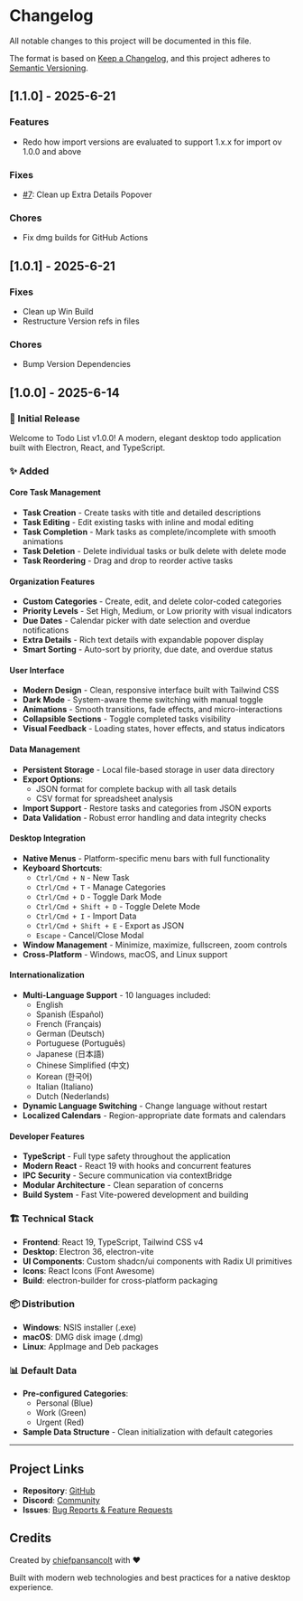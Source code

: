 # Changelog

All notable changes to this project will be documented in this file.

The format is based on [Keep a Changelog](https://keepachangelog.com/en/1.0.0/),
and this project adheres to [Semantic Versioning](https://semver.org/spec/v2.0.0.html).

## [1.1.0] - 2025-6-21

### Features

- Redo how import versions are evaluated to support 1.x.x for import ov 1.0.0 and above

### Fixes

- [#7](https://github.com/chiefpansancolt/todo-list/issues/7): Clean up Extra Details Popover

### Chores

- Fix dmg builds for GitHub Actions

## [1.0.1] - 2025-6-21

### Fixes

- Clean up Win Build
- Restructure Version refs in files

### Chores

- Bump Version Dependencies

## [1.0.0] - 2025-6-14

### 🎉 Initial Release

Welcome to Todo List v1.0.0! A modern, elegant desktop todo application built with Electron, React, and TypeScript.

### ✨ Added

#### Core Task Management

- **Task Creation** - Create tasks with title and detailed descriptions
- **Task Editing** - Edit existing tasks with inline and modal editing
- **Task Completion** - Mark tasks as complete/incomplete with smooth animations
- **Task Deletion** - Delete individual tasks or bulk delete with delete mode
- **Task Reordering** - Drag and drop to reorder active tasks

#### Organization Features

- **Custom Categories** - Create, edit, and delete color-coded categories
- **Priority Levels** - Set High, Medium, or Low priority with visual indicators
- **Due Dates** - Calendar picker with date selection and overdue notifications
- **Extra Details** - Rich text details with expandable popover display
- **Smart Sorting** - Auto-sort by priority, due date, and overdue status

#### User Interface

- **Modern Design** - Clean, responsive interface built with Tailwind CSS
- **Dark Mode** - System-aware theme switching with manual toggle
- **Animations** - Smooth transitions, fade effects, and micro-interactions
- **Collapsible Sections** - Toggle completed tasks visibility
- **Visual Feedback** - Loading states, hover effects, and status indicators

#### Data Management

- **Persistent Storage** - Local file-based storage in user data directory
- **Export Options**:
  - JSON format for complete backup with all task details
  - CSV format for spreadsheet analysis
- **Import Support** - Restore tasks and categories from JSON exports
- **Data Validation** - Robust error handling and data integrity checks

#### Desktop Integration

- **Native Menus** - Platform-specific menu bars with full functionality
- **Keyboard Shortcuts**:
  - `Ctrl/Cmd + N` - New Task
  - `Ctrl/Cmd + T` - Manage Categories
  - `Ctrl/Cmd + D` - Toggle Dark Mode
  - `Ctrl/Cmd + Shift + D` - Toggle Delete Mode
  - `Ctrl/Cmd + I` - Import Data
  - `Ctrl/Cmd + Shift + E` - Export as JSON
  - `Escape` - Cancel/Close Modal
- **Window Management** - Minimize, maximize, fullscreen, zoom controls
- **Cross-Platform** - Windows, macOS, and Linux support

#### Internationalization

- **Multi-Language Support** - 10 languages included:
  - English
  - Spanish (Español)
  - French (Français)
  - German (Deutsch)
  - Portuguese (Português)
  - Japanese (日本語)
  - Chinese Simplified (中文)
  - Korean (한국어)
  - Italian (Italiano)
  - Dutch (Nederlands)
- **Dynamic Language Switching** - Change language without restart
- **Localized Calendars** - Region-appropriate date formats and calendars

#### Developer Features

- **TypeScript** - Full type safety throughout the application
- **Modern React** - React 19 with hooks and concurrent features
- **IPC Security** - Secure communication via contextBridge
- **Modular Architecture** - Clean separation of concerns
- **Build System** - Fast Vite-powered development and building

### 🏗️ Technical Stack

- **Frontend**: React 19, TypeScript, Tailwind CSS v4
- **Desktop**: Electron 36, electron-vite
- **UI Components**: Custom shadcn/ui components with Radix UI primitives
- **Icons**: React Icons (Font Awesome)
- **Build**: electron-builder for cross-platform packaging

### 📦 Distribution

- **Windows**: NSIS installer (.exe)
- **macOS**: DMG disk image (.dmg)
- **Linux**: AppImage and Deb packages

### 📊 Default Data

- **Pre-configured Categories**:
  - Personal (Blue)
  - Work (Green)
  - Urgent (Red)
- **Sample Data Structure** - Clean initialization with default categories

---

## Project Links

- **Repository**: [GitHub](https://github.com/chiefpansancolt/todo-list-app)
- **Discord**: [Community](https://discord.gg/chiefpansancolt)
- **Issues**: [Bug Reports & Feature Requests](https://github.com/chiefpansancolt/todo-list-app/issues)

## Credits

Created by [chiefpansancolt](https://chiefpansancolt.dev) with ❤️

Built with modern web technologies and best practices for a native desktop experience.
